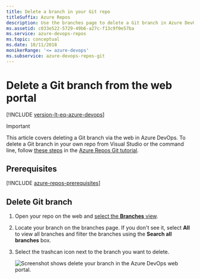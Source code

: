 ```yaml
---
title: Delete a branch in your Git repo
titleSuffix: Azure Repos
description: Use the branches page to delete a Git branch in Azure DevOps Services or Team Foundation Server
ms.assetid: c033e522-5729-49b6-a27c-f13c9f0e57ba
ms.service: azure-devops-repos
ms.topic: conceptual
ms.date: 10/11/2018
monikerRange: '<= azure-devops'
ms.subservice: azure-devops-repos-git
---
```


# Delete a Git branch from the web portal

[!INCLUDE [version-lt-eq-azure-devops](../../includes/version-lt-eq-azure-devops.md)]

>[!IMPORTANT]
> This article covers deleting a Git branch via the web in Azure DevOps. To delete a Git branch in your own repo from Visual Studio or the command line,
> follow [these steps](./delete-git-branch.md) in the [Azure Repos Git tutorial](gitworkflow.md).

## Prerequisites

[!INCLUDE [azure-repos-prerequisites](includes/azure-repos-prerequisites.md)]

## Delete Git branch

1. Open your repo on the web and [select the **Branches** view](manage-your-branches.md).

2. Locate your branch on the branches page. If you don't see it, select **All** to view all branches and filter the branches using the **Search all branches** box.

3. Select the trashcan icon next to the branch you want to delete. 

    ![Screenshot shows delete your branch in the Azure DevOps web portal.](media/branches/delete_branch.png)
